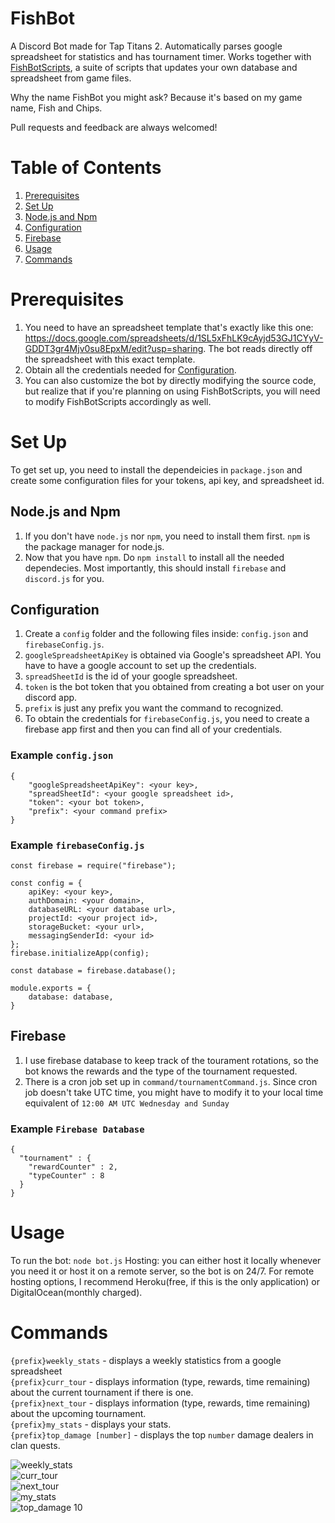 # FishBot #
A Discord Bot made for Tap Titans 2. Automatically parses google spreadsheet for statistics and has tournament timer. Works together with [FishBotScripts](https://github.com/ygongdev/FishBotScripts), a suite of scripts that updates your own database and spreadsheet from game files.

Why the name FishBot you might ask? Because it's based on my game name, Fish and Chips.

Pull requests and feedback are always welcomed!

# Table of Contents #
1. [Prerequisites](#pre)
2. [Set Up](#setUp)
3. [Node.js and Npm](#npm)
4. [Configuration](#config)
5. [Firebase](#firebase)
6. [Usage](#usage)
7. [Commands](#commands)

# Prerequisites <a name="pre"></a> #
1. You need to have an spreadsheet template that's exactly like this one: https://docs.google.com/spreadsheets/d/1SL5xFhLK9cAyjd53GJ1CYyV-GDDT3gr4Mjv0su8EpxM/edit?usp=sharing. The bot reads directly off the spreadsheet with this exact template. 
2. Obtain all the credentials needed for [Configuration](#config).
3. You can also customize the bot by directly modifying the source code, but realize that if you're planning on using FishBotScripts, you will need to modify FishBotScripts accordingly as well.

# Set Up <a name="setUp"></a> #
To get set up, you need to install the dependeicies in `package.json` and create some configuration files for your tokens, api key, and spreadsheet id.

## Node.js and Npm <a name="npm"></a> ##
1. If you don't have `node.js` nor `npm`, you need to install them first. `npm` is the package manager for node.js.
2. Now that you have `npm`. Do `npm install` to install all the needed dependecies. Most importantly, this should install `firebase` and `discord.js` for you.

## Configuration <a name="config"></a> ##
1. Create a `config` folder and the following files inside: `config.json` and `firebaseConfig.js`. 
2. `googleSpreadsheetApiKey` is obtained via Google's spreadsheet API. You have to have a google account to set up the credentials.
3. `spreadSheetId` is the id of your google spreadsheet.
4. `token` is the bot token that you obtained from creating a bot user on your discord app.
5. `prefix` is just any prefix you want the command to recognized.
6. To obtain the credentials for `firebaseConfig.js`, you need to create a firebase app first and then you can find all of your credentials.

### Example `config.json` ###
```
{
	"googleSpreadsheetApiKey": <your key>,
	"spreadSheetId": <your google spreadsheet id>,
	"token": <your bot token>,
	"prefix": <your command prefix>
}
```

### Example `firebaseConfig.js` ###
```
const firebase = require("firebase");

const config = {
	apiKey: <your key>,
	authDomain: <your domain>,
	databaseURL: <your database url>,
	projectId: <your project id>,
	storageBucket: <your url>,
	messagingSenderId: <your id>
};
firebase.initializeApp(config);

const database = firebase.database();

module.exports = {
	database: database,
}
```

## Firebase <a name="firebase"></a> ##
1. I use firebase database to keep track of the tourament rotations, so the bot knows the rewards and the type of the tournament requested.
2. There is a cron job set up in `command/tournamentCommand.js`. Since cron job doesn't take UTC time, you might have to modify it to your local time equivalent of `12:00 AM UTC Wednesday and Sunday`

### Example `Firebase Database` ###
```
{
  "tournament" : {
    "rewardCounter" : 2,
    "typeCounter" : 8
  }
}
```
# Usage <a name="usage"></a> #
To run the bot: `node bot.js`
Hosting: you can either host it locally whenever you need it or host it on a remote server, so the bot is on 24/7. For remote hosting options, I recommend Heroku(free, if this is the only application) or DigitalOcean(monthly charged).

# Commands <a name="commands"></a> #
`{prefix}weekly_stats` - displays a weekly statistics from a google spreadsheet<br>
`{prefix}curr_tour` - displays information (type, rewards, time remaining) about the current tournament if there is one.<br>
`{prefix}next_tour` - displays information (type, rewards, time remaining) about the upcoming tournament.<br>
`{prefix}my_stats` - displays your stats.<br>
`{prefix}top_damage [number]` - displays the top `number` damage dealers in clan quests.

![weekly_stats](assets/fishbot_weekly_stats.png "weekly_stats")<br>
![curr_tour](assets/fishbot_curr_tour.png "curr_tour")<br>
![next_tour](assets/fishbot_next_tour.png "next_tour")<br>
![my_stats](assets/fishbot_my_stats.PNG "my_stats")<br>
![top_damage 10](assets/fishbot_top_damage_ten.png "top damage 10")
